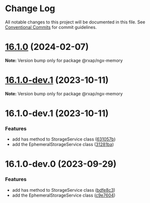 # Change Log

All notable changes to this project will be documented in this file.
See [Conventional Commits](https://conventionalcommits.org) for commit guidelines.

# [16.1.0](https://gitlab.com/rxap/packages/compare/@rxap/ngx-memory@16.1.0-dev.1...@rxap/ngx-memory@16.1.0) (2024-02-07)

**Note:** Version bump only for package @rxap/ngx-memory

# [16.1.0-dev.1](https://gitlab.com/rxap/packages/compare/@rxap/ngx-memory@16.1.0-dev.1...@rxap/ngx-memory@16.1.0-dev.1) (2023-10-11)

**Note:** Version bump only for package @rxap/ngx-memory

# 16.1.0-dev.1 (2023-10-11)

### Features

- add has method to StorageService class ([631057b](https://gitlab.com/rxap/packages/commit/631057b616d41cd10dd5352bab820deffec3fbb5))
- add the EphemeralStorageService class ([31281ba](https://gitlab.com/rxap/packages/commit/31281ba8487c896817bc4bbff85ce64c9907d4e9))

# 16.1.0-dev.0 (2023-09-29)

### Features

- add has method to StorageService class ([bdfe8c3](https://gitlab.com/rxap/packages/commit/bdfe8c33a5d778534836a2c507b71bda1d482260))
- add the EphemeralStorageService class ([c9e7604](https://gitlab.com/rxap/packages/commit/c9e76043e3f333d84728d39ee7c629bf46866c7b))

